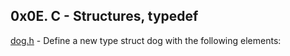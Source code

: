 ## 0x0E. C - Structures, typedef

[dog.h](./dog.h) - Define a new type struct dog with the following elements:


